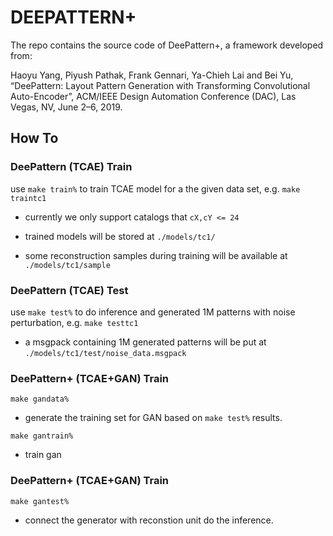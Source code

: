 # DEEPATTERN+

The repo contains the source code of DeePattern+, a framework developed from:

Haoyu Yang, Piyush Pathak, Frank Gennari, Ya-Chieh Lai and Bei Yu, “DeePattern: Layout Pattern Generation with Transforming Convolutional Auto-Encoder”, ACM/IEEE Design Automation Conference (DAC), Las Vegas, NV, June 2–6, 2019. 



## How To
### DeePattern (TCAE) Train

use ``` make train% ``` to train TCAE model for a the given data set, e.g. ```make traintc1```

- currently we only support catalogs that ```cX,cY <= 24```

- trained models will be stored at ```./models/tc1/```

- some reconstruction samples during training will be available at ```./models/tc1/sample```



### DeePattern (TCAE) Test

use ``` make test% ``` to do inference and generated 1M patterns with noise perturbation, e.g. ```make testtc1```

- a msgpack containing 1M generated patterns will be put at ```./models/tc1/test/noise_data.msgpack```


### DeePattern+ (TCAE+GAN) Train

```make gandata%```

- generate the training set for GAN based on ``` make test% ``` results.

```make gantrain%```

- train gan

### DeePattern+ (TCAE+GAN) Train

```make gantest%```

- connect the generator with reconstion unit do the inference.

